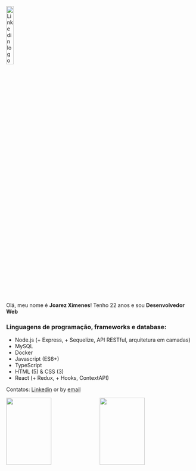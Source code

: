 <a href="https://www.linkedin.com/in/joarezximenes/">
  <img src="https://content.linkedin.com/content/dam/me/business/en-us/amp/brand-site/v2/bg/LI-Logo.svg.original.svg" alt="Linkedin logo"
	title="Joarez Ximenes" width="20%" height="auto" />
</a>

Olá, meu nome é **Joarez Ximenes**! Tenho 22 anos e sou **Desenvolvedor Web** 

### Linguagens de programação, frameworks e database:

- Node.js (+ Express, + Sequelize, API RESTful, arquitetura em camadas)
- MySQL
- Docker
- Javascript (ES6+)
- TypeScript
- HTML (5) & CSS (3)
- React (+ Redux, + Hooks, ContextAPI)


Contatos:  [Linkedin](https://www.linkedin.com/in/joarezximenes/ "Linkedin Joarez Ximenes") or by [email](mailto:joarezximenesleitejunior@gmail.com)




<div>
<img height="180em" width="49%" src="https://github-readme-stats.vercel.app/api?username=JoarezXimenes&count_private=true&show_icons=true&theme=vue-dark&include_all_commits=true">
<img height="180em" width="49%" src="https://github-readme-stats.vercel.app/api/top-langs/?username=JoarezXimenes&layout=compact&theme=vue-dark">
</div>
